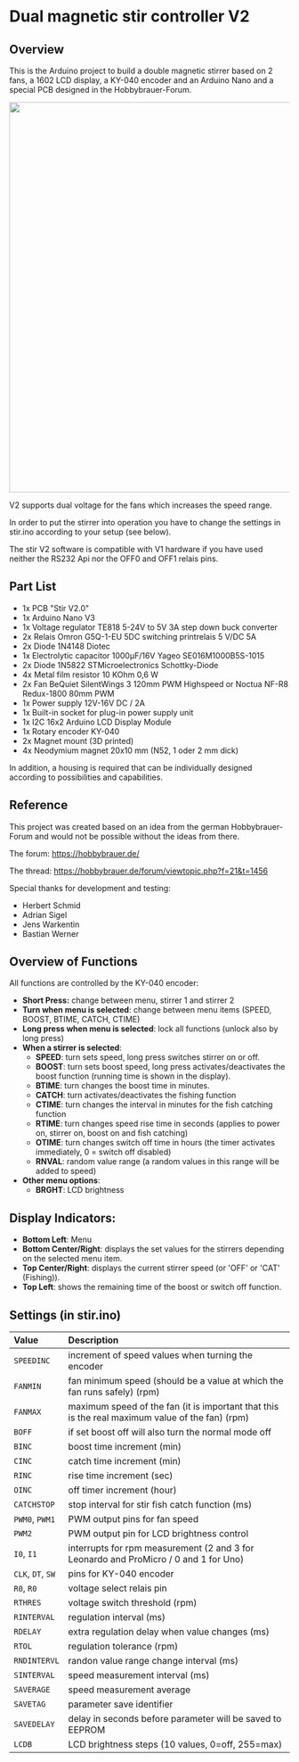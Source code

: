 # Dual magnetic stir controller V2

## Overview

This is the Arduino project to build a double magnetic stirrer based on 2 fans, a 1602 LCD display, a KY-040 encoder and an Arduino Nano and a special PCB designed in the Hobbybrauer-Forum.

<p align="center">
<img src="https://github.com/micworg/stir/blob/master/images/stir+pcb.jpg" width=700>
</p>

V2 supports dual voltage for the fans which increases the speed range.

In order to put the stirrer into operation you have to change the settings in stir.ino according to your setup (see below).

The stir V2 software is compatible with V1 hardware if you have used neither the RS232 Api nor the OFF0 and OFF1 relais pins.

## Part List

* 1x PCB "Stir V2.0"
* 1x Arduino Nano V3
* 1x Voltage regulator TE818 5-24V to 5V 3A step down buck converter
* 2x Relais Omron G5Q-1-EU 5DC switching printrelais 5 V/DC 5A 
* 2x Diode 1N4148 Diotec
* 1x Electrolytic capacitor 1000µF/16V Yageo SE016M1000B5S-1015
* 2x Diode 1N5822 STMicroelectronics Schottky-Diode
* 4x Metal film resistor 10 KOhm 0,6 W
* 2x Fan BeQuiet SilentWings 3 120mm PWM Highspeed or Noctua NF-R8 Redux-1800 80mm PWM
* 1x Power supply 12V-16V DC / 2A
* 1x Built-in socket for plug-in power supply unit
* 1x I2C 16x2 Arduino LCD Display Module
* 1x Rotary encoder KY-040 
* 2x Magnet mount (3D printed)
* 4x Neodymium magnet 20x10 mm (N52, 1 oder 2 mm dick)

In addition, a housing is required that can be individually designed according to possibilities and capabilities.

## Reference

This project was created based on an idea from the german Hobbybrauer-Forum and would not be possible without the ideas from there.

The forum: https://hobbybrauer.de/

The thread: https://hobbybrauer.de/forum/viewtopic.php?f=21&t=1456

Special thanks for development and testing:

* Herbert Schmid 
* Adrian Sigel
* Jens Warkentin
* Bastian Werner

## Overview of Functions

All functions are controlled by the KY-040 encoder:

* **Short Press:** change between menu, stirrer 1 and stirrer 2
* **Turn when menu is selected**: change between menu items (SPEED, BOOST, BTIME, CATCH, CTIME)
* **Long press when menu is selected**: lock all functions (unlock also by long press)
* **When a stirrer is selected**:
  * **SPEED**: turn sets speed, long press switches stirrer on or off.
  * **BOOST**: turn sets boost speed, long press activates/deactivates the boost function (running time is shown in the display).
  * **BTIME**: turn changes the boost time in minutes.
  * **CATCH**: turn activates/deactivates the fishing function
  * **CTIME**: turn changes the interval in minutes for the fish catching function
  * **RTIME**: turn changes speed rise time in seconds (applies to power on, stirrer on, boost on and fish catching)
  * **OTIME**: turn changes switch off time in hours (the timer activates immediately, 0 = switch off disabled)
  * **RNVAL**: random value range (a random values in this range will be added to speed) 
* **Other menu options**:
  * **BRGHT**: LCD brightness

## Display Indicators:

* **Bottom Left**: Menu
* **Bottom Center/Right**: displays the set values for the stirrers depending on the selected menu item.
* **Top Center/Right**: displays the current stirrer speed (or 'OFF' or 'CAT' (Fishing)).
* **Top Left**: shows the remaining time of the boost or switch off function.

## Settings (in stir.ino)

|Value|Description|
|:----|:----------|
|`SPEEDINC`|increment of speed values when turning the encoder|
|`FANMIN`|fan minimum speed (should be a value at which the fan runs safely) (rpm)|
|`FANMAX`|maximum speed of the fan (it is important that this is the real maximum value of the fan) (rpm)|
|`BOFF`|if set boost off will also turn the normal mode off|
|`BINC`|boost time increment (min)|
|`CINC`|catch time increment (min)|
|`RINC`|rise time increment (sec)|
|`OINC`|off timer increment (hour)|
|`CATCHSTOP`|stop interval for stir fish catch function (ms)|
|`PWM0`, `PWM1`|PWM output pins for fan speed|
|`PWM2`|PWM output pin for LCD brightness control|
|`I0`, `I1`|interrupts for rpm measurement (2 and 3 for Leonardo and ProMicro / 0 and 1 for Uno)|
|`CLK`, `DT`, `SW`|pins for KY-040 encoder| 
|`R0`, `R0`|voltage select relais pin| 
|`RTHRES`|voltage switch threshold (rpm)| 
|`RINTERVAL`|regulation interval (ms)|
|`RDELAY`|extra regulation delay when value changes (ms)|
|`RTOL`|regulation tolerance (rpm)|
|`RNDINTERVL`|randon value range change interval (ms)|
|`SINTERVAL`|speed measurement interval (ms)|
|`SAVERAGE`|speed measurement average|
|`SAVETAG`|parameter save identifier|
|`SAVEDELAY`|delay in seconds before parameter will be saved to EEPROM|
|`LCDB`|LCD brightness steps (10 values, 0=off, 255=max)|

